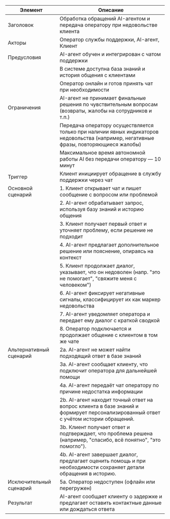 
|Элемент|Описание|
|---|---|
|Заголовок|Обработка обращений AI-агентом и передача оператору при недовольстве клиента|
|Акторы|Оператор службы поддержки, AI-агент, Клиент|
|Предусловия|AI-агент обучен и интегрирован с чатом поддержки|
| |В системе доступна база знаний и история общения с клиентами|
||Оператор онлайн и готов принять чат при необходимости|
|Ограничения|AI-агент не принимает финальные решения по чувствительным вопросам (возвраты, жалобы на сотрудников и т.п.)|
| |Передача оператору осуществляется только при наличии явных индикаторов недовольства (например, негативные фразы, повторяющиеся жалобы)|
| |Максимальное время автономной работы AI без передачи оператору — 10 минут|
|Триггер|Клиент инициирует обращение в службу поддержки через чат|
|Основной сценарий|1. Клиент открывает чат и пишет сообщение с вопросом или проблемой|
| |2. AI-агент обрабатывает запрос, используя базу знаний и историю общения|
| |3. Клиент получает первый ответ и уточняет проблему, если решение не подходит|
| |4. AI-агент предлагает дополнительное решение или пояснение, опираясь на контекст|
| |5. Клиент продолжает диалог, указывает, что он недоволен (напр. "это не помогает", "свяжите меня с человеком")|
| |6. AI-агент фиксирует негативные сигналы, классифицирует их как маркер недовольства|
| |7. AI-агент уведомляет оператора и передает ему диалог с краткой сводкой|
| |8. Оператор подключается и продолжает общение с клиентом в том же чате|
|Альтернативный сценарий|2а. AI-агент не может найти подходящий ответ в базе знаний|
| |3а. AI-агент сообщает клиенту, что подключит оператора для дальнейшей помощи|
| |4а. AI-агент передаёт чат оператору по причине недостатка информации|
| |2b. AI-агент находит точный ответ на вопрос клиента в базе знаний и формирует персонализированный ответ с учётом истории обращений.|
| |3b. Клиент получает ответ и подтверждает, что проблема решена (например, "спасибо, всё понятно", "это помогло").|
| |4b. AI-агент завершает диалог, предлагает оценить помощь и при необходимости сохраняет детали обращения в историю.|
|Исключительный сценарий|5а. Оператор недоступен (офлайн или перегружен)|
|Результат|AI-агент сообщает клиенту о задержке и предлагает оставить контактные данные или дождаться ответа|
